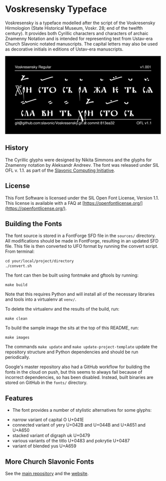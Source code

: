 # Voskresensky Typeface

Voskresensky is a typeface modelled after the script of the Voskresensky Hirmologion (State Historical Museum, Voskr. 28; end of the twelfth century). It provides both Cyrillic characters and characters of archaic Znamenny Notation and is intended for representing text from Ustav-era Church Slavonic notated manuscripts. The capital letters may also be used as decorative initials in editions of Ustav-era manuscripts.

![Sample Image](documentation/image2.png)

## History

The Cyrillic glyphs were designed by Nikita Simmons and the glyphs for Znamenny notation by Aleksandr Andreev. The font was released under SIL OFL v. 1.1. as part of the [Slavonic Computing Initiative](https://sci.ponomar.net/fonts.html).

## License

This Font Software is licensed under the SIL Open Font License,
Version 1.1. This license is available with a FAQ at
[https://openfontlicense.org/](https://openfontlicense.org/).

## Building the Fonts

The font source is stored in a FontForge SFD file in the `sources/` directory. All modifications should be made in FontForge, resulting in an updated SFD file. This file is then converted to UFO format by running the convert script. From terminal:

```
cd your/local/project/directory
./convert.sh
```

The font can then be built using fontmake and gftools by running:

```
make build
```

Note that this requires Python and will install all of the necessary libraries and tools into a virtualenv at `venv/`.

To delete the virtualenv and the results of the build, run:

```
make clean
```

To build the sample image the sits at the top of this README, run:

```
make images
```

The commands `make update` and `make update-project-template` update the repository structure and Python dependencies and should be run periodically.

Google's master repository also had a GitHub workflow for building the fonts in the cloud on push, but this seems to always fail because of incorrect dependencies, so has been disabled. Instead, built binaries are stored on GitHub in the `fonts/` directory.

## Features

* The font provides a number of stylistic alternatives for some glyphs:
- narrow variant of capital O U+041E
- connected variant of yery U+042B and U+044B and U+A651 and U+A650
- stacked variant of digraph uk U+0479
- various variants of the titlo U+0483 and pokrytie U+0487
- variant of blended yus U+A659


## More Church Slavonic Fonts

See the [main repository](https://github.com/typiconman/fonts-cu/issues) and the [website](https://sci.ponomar.net/fonts.html).
